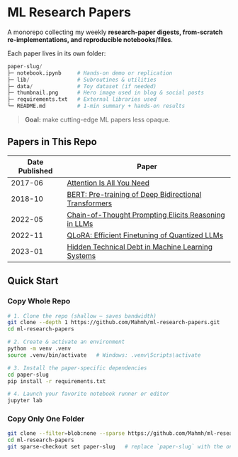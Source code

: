 # ML Research Papers
A monorepo collecting my weekly **research-paper digests, from-scratch re-implementations, and reproducible notebooks/files**.

Each paper lives in its own folder:
```py
paper-slug/
├─ notebook.ipynb     # Hands-on demo or replication
├─ lib/               # Subroutines & utilities
├─ data/              # Toy dataset (if needed)
├─ thumbnail.png      # Hero image used in blog & social posts
├─ requirements.txt   # External libraries used
└─ README.md          # 1-min summary + hands-on results
```

> **Goal:** make cutting-edge ML papers less opaque.

## Papers in This Repo
| Date Published     | Paper |
|----------|--------------------------------------------------|
| 2017-06  | [Attention Is All You Need](./attention-is-all-you-need) |
| 2018-10  | [BERT: Pre-training of Deep Bidirectional Transformers](./bert) |
| 2022-05  | [Chain-of-Thought Prompting Elicits Reasoning in LLMs](./chain-of-thought) |
| 2022-11  | [QLoRA: Efficient Finetuning of Quantized LLMs](./qlora) |
| 2023-01  | [Hidden Technical Debt in Machine Learning Systems](./hidden-technical-debt) |


## Quick Start
### Copy Whole Repo
```bash
# 1. Clone the repo (shallow — saves bandwidth)
git clone --depth 1 https://github.com/Mahmh/ml-research-papers.git
cd ml-research-papers

# 2. Create & activate an environment
python -m venv .venv
source .venv/bin/activate   # Windows: .venv\Scripts\activate

# 3. Install the paper-specific dependencies
cd paper-slug
pip install -r requirements.txt

# 4. Launch your favorite notebook runner or editor
jupyter lab
```
### Copy Only One Folder
```bash
git clone --filter=blob:none --sparse https://github.com/Mahmh/ml-research-papers.git
cd ml-research-papers
git sparse-checkout set paper-slug   # replace `paper-slug` with the only folder you want to fetch
```